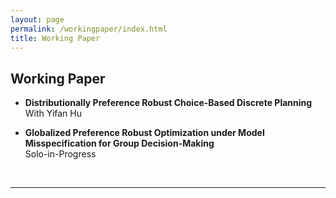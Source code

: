 ```yaml
---
layout: page
permalink: /workingpaper/index.html
title: Working Paper
---
```


## Working Paper

<!-- - **A Meta-Network-Based Framework for Identifying Heterogeneous Collaboration across Emergency Organizations within Emergency Response Plans** <br>with Cheng Jiang and Xueyan Shao <br>Pending Submission -->

<!-- - **Optimizing Port Logistics Data Governance Capacity through a Governance Mechanism Perspective: a Collaboration-Based Meta-Network Modeling Approach** <br>with Endong Wang <br>Pending Submission -->

<!-- - **A Dynamic Metanetwork-Based Decision Support System for Evaluating Emergency Response with Nonlinear Utility and Inter-Organizational Collaboration** <br> With Jingyao Yue & Mingang Gao -->

- **Distributionally Preference Robust Choice-Based Discrete Planning** <br> With Yifan Hu

- **Globalized Preference Robust Optimization under Model Misspecification for Group Decision-Making** <br> Solo-in-Progress

  <br>

---
